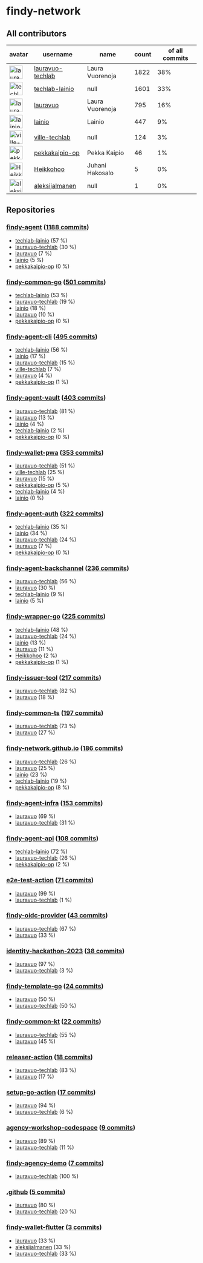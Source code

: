 
# findy-network

## All contributors

| avatar | username | name | count | of all commits |
|--------|----------|------|---------|---|
| <img src="https://avatars.githubusercontent.com/u/49157864?s=35&v=4" alt="lauravuo-techlab" width="35px" /> | [lauravuo-techlab](https://github.com/lauravuo-techlab) | Laura Vuorenoja | 1822 | 38%
| <img src="https://avatars.githubusercontent.com/u/48682716?s=35&v=4" alt="techlab-lainio" width="35px" /> | [techlab-lainio](https://github.com/techlab-lainio) | null | 1601 | 33%
| <img src="https://avatars.githubusercontent.com/u/29113682?s=35&v=4" alt="lauravuo" width="35px" /> | [lauravuo](https://github.com/lauravuo) | Laura Vuorenoja | 795 | 16%
| <img src="https://avatars.githubusercontent.com/u/11439212?s=35&v=4" alt="lainio" width="35px" /> | [lainio](https://github.com/lainio) | Lainio | 447 | 9%
| <img src="https://avatars.githubusercontent.com/u/59019416?s=35&v=4" alt="ville-techlab" width="35px" /> | [ville-techlab](https://github.com/ville-techlab) | null | 124 | 3%
| <img src="https://avatars.githubusercontent.com/u/49303661?s=35&v=4" alt="pekkakaipio-op" width="35px" /> | [pekkakaipio-op](https://github.com/pekkakaipio-op) | Pekka Kaipio | 46 | 1%
| <img src="https://avatars.githubusercontent.com/u/52442320?s=35&v=4" alt="Heikkohoo" width="35px" /> | [Heikkohoo](https://github.com/Heikkohoo) | Juhani Hakosalo | 5 | 0%
| <img src="https://avatars.githubusercontent.com/u/134267297?s=35&v=4" alt="aleksijalmanen" width="35px" /> | [aleksijalmanen](https://github.com/aleksijalmanen) | null | 1 | 0%

## Repositories

### [findy-agent](https://github.com/findy-network/findy-agent) ([1188 commits](https://github.com/findy-network/findy-agent/graphs/contributors))

* [techlab-lainio](https://github.com/techlab-lainio) (57 %)
* [lauravuo-techlab](https://github.com/lauravuo-techlab) (30 %)
* [lauravuo](https://github.com/lauravuo) (7 %)
* [lainio](https://github.com/lainio) (5 %)
* [pekkakaipio-op](https://github.com/pekkakaipio-op) (0 %)
    
### [findy-common-go](https://github.com/findy-network/findy-common-go) ([501 commits](https://github.com/findy-network/findy-common-go/graphs/contributors))

* [techlab-lainio](https://github.com/techlab-lainio) (53 %)
* [lauravuo-techlab](https://github.com/lauravuo-techlab) (19 %)
* [lainio](https://github.com/lainio) (18 %)
* [lauravuo](https://github.com/lauravuo) (10 %)
* [pekkakaipio-op](https://github.com/pekkakaipio-op) (0 %)
    
### [findy-agent-cli](https://github.com/findy-network/findy-agent-cli) ([495 commits](https://github.com/findy-network/findy-agent-cli/graphs/contributors))

* [techlab-lainio](https://github.com/techlab-lainio) (56 %)
* [lainio](https://github.com/lainio) (17 %)
* [lauravuo-techlab](https://github.com/lauravuo-techlab) (15 %)
* [ville-techlab](https://github.com/ville-techlab) (7 %)
* [lauravuo](https://github.com/lauravuo) (4 %)
* [pekkakaipio-op](https://github.com/pekkakaipio-op) (1 %)
    
### [findy-agent-vault](https://github.com/findy-network/findy-agent-vault) ([403 commits](https://github.com/findy-network/findy-agent-vault/graphs/contributors))

* [lauravuo-techlab](https://github.com/lauravuo-techlab) (81 %)
* [lauravuo](https://github.com/lauravuo) (13 %)
* [lainio](https://github.com/lainio) (4 %)
* [techlab-lainio](https://github.com/techlab-lainio) (2 %)
* [pekkakaipio-op](https://github.com/pekkakaipio-op) (0 %)
    
### [findy-wallet-pwa](https://github.com/findy-network/findy-wallet-pwa) ([353 commits](https://github.com/findy-network/findy-wallet-pwa/graphs/contributors))

* [lauravuo-techlab](https://github.com/lauravuo-techlab) (51 %)
* [ville-techlab](https://github.com/ville-techlab) (25 %)
* [lauravuo](https://github.com/lauravuo) (15 %)
* [pekkakaipio-op](https://github.com/pekkakaipio-op) (5 %)
* [techlab-lainio](https://github.com/techlab-lainio) (4 %)
* [lainio](https://github.com/lainio) (0 %)
    
### [findy-agent-auth](https://github.com/findy-network/findy-agent-auth) ([322 commits](https://github.com/findy-network/findy-agent-auth/graphs/contributors))

* [techlab-lainio](https://github.com/techlab-lainio) (35 %)
* [lainio](https://github.com/lainio) (34 %)
* [lauravuo-techlab](https://github.com/lauravuo-techlab) (24 %)
* [lauravuo](https://github.com/lauravuo) (7 %)
* [pekkakaipio-op](https://github.com/pekkakaipio-op) (0 %)
    
### [findy-agent-backchannel](https://github.com/findy-network/findy-agent-backchannel) ([236 commits](https://github.com/findy-network/findy-agent-backchannel/graphs/contributors))

* [lauravuo-techlab](https://github.com/lauravuo-techlab) (56 %)
* [lauravuo](https://github.com/lauravuo) (30 %)
* [techlab-lainio](https://github.com/techlab-lainio) (9 %)
* [lainio](https://github.com/lainio) (5 %)
    
### [findy-wrapper-go](https://github.com/findy-network/findy-wrapper-go) ([225 commits](https://github.com/findy-network/findy-wrapper-go/graphs/contributors))

* [techlab-lainio](https://github.com/techlab-lainio) (48 %)
* [lauravuo-techlab](https://github.com/lauravuo-techlab) (24 %)
* [lainio](https://github.com/lainio) (13 %)
* [lauravuo](https://github.com/lauravuo) (11 %)
* [Heikkohoo](https://github.com/Heikkohoo) (2 %)
* [pekkakaipio-op](https://github.com/pekkakaipio-op) (1 %)
    
### [findy-issuer-tool](https://github.com/findy-network/findy-issuer-tool) ([217 commits](https://github.com/findy-network/findy-issuer-tool/graphs/contributors))

* [lauravuo-techlab](https://github.com/lauravuo-techlab) (82 %)
* [lauravuo](https://github.com/lauravuo) (18 %)
    
### [findy-common-ts](https://github.com/findy-network/findy-common-ts) ([197 commits](https://github.com/findy-network/findy-common-ts/graphs/contributors))

* [lauravuo-techlab](https://github.com/lauravuo-techlab) (73 %)
* [lauravuo](https://github.com/lauravuo) (27 %)
    
### [findy-network.github.io](https://github.com/findy-network/findy-network.github.io) ([186 commits](https://github.com/findy-network/findy-network.github.io/graphs/contributors))

* [lauravuo-techlab](https://github.com/lauravuo-techlab) (26 %)
* [lauravuo](https://github.com/lauravuo) (25 %)
* [lainio](https://github.com/lainio) (23 %)
* [techlab-lainio](https://github.com/techlab-lainio) (19 %)
* [pekkakaipio-op](https://github.com/pekkakaipio-op) (8 %)
    
### [findy-agent-infra](https://github.com/findy-network/findy-agent-infra) ([153 commits](https://github.com/findy-network/findy-agent-infra/graphs/contributors))

* [lauravuo](https://github.com/lauravuo) (69 %)
* [lauravuo-techlab](https://github.com/lauravuo-techlab) (31 %)
    
### [findy-agent-api](https://github.com/findy-network/findy-agent-api) ([108 commits](https://github.com/findy-network/findy-agent-api/graphs/contributors))

* [techlab-lainio](https://github.com/techlab-lainio) (72 %)
* [lauravuo-techlab](https://github.com/lauravuo-techlab) (26 %)
* [pekkakaipio-op](https://github.com/pekkakaipio-op) (2 %)
    
### [e2e-test-action](https://github.com/findy-network/e2e-test-action) ([71 commits](https://github.com/findy-network/e2e-test-action/graphs/contributors))

* [lauravuo](https://github.com/lauravuo) (99 %)
* [lauravuo-techlab](https://github.com/lauravuo-techlab) (1 %)
    
### [findy-oidc-provider](https://github.com/findy-network/findy-oidc-provider) ([43 commits](https://github.com/findy-network/findy-oidc-provider/graphs/contributors))

* [lauravuo-techlab](https://github.com/lauravuo-techlab) (67 %)
* [lauravuo](https://github.com/lauravuo) (33 %)
    
### [identity-hackathon-2023](https://github.com/findy-network/identity-hackathon-2023) ([38 commits](https://github.com/findy-network/identity-hackathon-2023/graphs/contributors))

* [lauravuo](https://github.com/lauravuo) (97 %)
* [lauravuo-techlab](https://github.com/lauravuo-techlab) (3 %)
    
### [findy-template-go](https://github.com/findy-network/findy-template-go) ([24 commits](https://github.com/findy-network/findy-template-go/graphs/contributors))

* [lauravuo](https://github.com/lauravuo) (50 %)
* [lauravuo-techlab](https://github.com/lauravuo-techlab) (50 %)
    
### [findy-common-kt](https://github.com/findy-network/findy-common-kt) ([22 commits](https://github.com/findy-network/findy-common-kt/graphs/contributors))

* [lauravuo-techlab](https://github.com/lauravuo-techlab) (55 %)
* [lauravuo](https://github.com/lauravuo) (45 %)
    
### [releaser-action](https://github.com/findy-network/releaser-action) ([18 commits](https://github.com/findy-network/releaser-action/graphs/contributors))

* [lauravuo-techlab](https://github.com/lauravuo-techlab) (83 %)
* [lauravuo](https://github.com/lauravuo) (17 %)
    
### [setup-go-action](https://github.com/findy-network/setup-go-action) ([17 commits](https://github.com/findy-network/setup-go-action/graphs/contributors))

* [lauravuo](https://github.com/lauravuo) (94 %)
* [lauravuo-techlab](https://github.com/lauravuo-techlab) (6 %)
    
### [agency-workshop-codespace](https://github.com/findy-network/agency-workshop-codespace) ([9 commits](https://github.com/findy-network/agency-workshop-codespace/graphs/contributors))

* [lauravuo](https://github.com/lauravuo) (89 %)
* [lauravuo-techlab](https://github.com/lauravuo-techlab) (11 %)
    
### [findy-agency-demo](https://github.com/findy-network/findy-agency-demo) ([7 commits](https://github.com/findy-network/findy-agency-demo/graphs/contributors))

* [lauravuo-techlab](https://github.com/lauravuo-techlab) (100 %)
    
### [.github](https://github.com/findy-network/.github) ([5 commits](https://github.com/findy-network/.github/graphs/contributors))

* [lauravuo](https://github.com/lauravuo) (80 %)
* [lauravuo-techlab](https://github.com/lauravuo-techlab) (20 %)
    
### [findy-wallet-flutter](https://github.com/findy-network/findy-wallet-flutter) ([3 commits](https://github.com/findy-network/findy-wallet-flutter/graphs/contributors))

* [lauravuo](https://github.com/lauravuo) (33 %)
* [aleksijalmanen](https://github.com/aleksijalmanen) (33 %)
* [lauravuo-techlab](https://github.com/lauravuo-techlab) (33 %)
    
    
